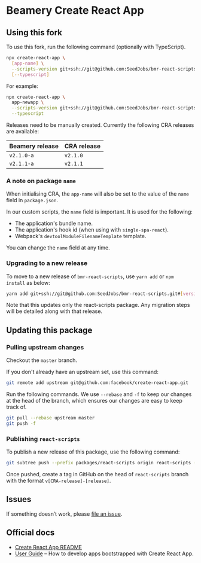 # Beamery Create React App

## Using this fork

To use this fork, run the following command (optionally with TypeScript).

```sh
npx create-react-app \
  [app-name] \
  --scripts-version git+ssh://git@github.com:SeedJobs/bmr-react-scripts.git#[release] \
  [--typescript]
```

For example:

```sh
npx create-react-app \
  app-newapp \
  --scripts-version git+ssh://git@github.com:SeedJobs/bmr-react-scripts.git#v2.1.0-a \
  --typescript
```

Releases need to be manually created. Currently the following CRA releases are available:

| Beamery release | CRA release |
| --------------- | ----------- |
| `v2.1.0-a`      | `v2.1.0`    |
| `v2.1.1-a`      | `v2.1.1`    |

### A note on package `name`

When initialising CRA, the `app-name` will also be set to the value of the `name` field in `package.json`.

In our custom scripts, the `name` field is important. It is used for the following:

- The application's bundle name.
- The application's hook id (when using with `single-spa-react`).
- Webpack's `devtoolModuleFilenameTemplate` template.

You can change the `name` field at any time.

### Upgrading to a new release

To move to a new release of `bmr-react-scripts`, use `yarn add` or `npm install` as below:

```bash
yarn add git+ssh://git@github.com:SeedJobs/bmr-react-scripts.git#[version]
```

Note that this updates only the react-scripts package.
Any migration steps will be detailed along with that release.

## Updating this package

### Pulling upstream changes

Checkout the `master` branch.

If you don't already have an upstream set, use this command:

```sh
git remote add upstream git@github.com:facebook/create-react-app.git
```

Run the following commands. We use `--rebase` and `-f` to keep our changes at the head of the branch, which ensures our changes are easy to keep track of.

```sh
git pull --rebase upstream master
git push -f
```

### Publishing `react-scripts`

To publish a new release of this package, use the following command:

```sh
git subtree push --prefix packages/react-scripts origin react-scripts --squash
```

Once pushed, create a tag in GitHub on the head of `react-scripts` branch with the format `v[CRA-release]-[release]`.

## Issues

If something doesn’t work, please [file an issue](https://github.com/SeedJobs/create-react-app/issues/new).

## Official docs

- [Create React App README](https://github.com/facebook/create-react-app/blob/master/README.md)
- [User Guide](https://facebook.github.io/create-react-app/docs/folder-structure) – How to develop apps bootstrapped with Create React App.
